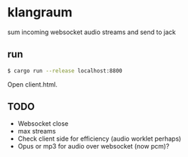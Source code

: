 # klangraum
sum incoming websocket audio streams and send to jack

## run

``` bash
$ cargo run --release localhost:8800
```

Open client.html.

## TODO
* Websocket close
* max streams
* Check client side for efficiency (audio worklet perhaps)
* Opus or mp3 for audio over websocket (now pcm)?
